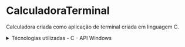 # CalculadoraTerminal
Calculadora criada como aplicação de terminal criada em linguagem C.

<details>
<summary>Técnologias utilizadas
- C
- API Windows
</summary>

O foco principal do projeto é a criação de um menu interativo com controle através das "setas" do teclado
e a tecla "enter", além de apresentar, de forma destacada, a opção que está sendo selecionada.



<details>
<summary>### Funções presentes na calculadora

- Soma
- Subtração
- Multiplicação
- Divisão
- Potência
- Equação do segundo grau

</summary>
